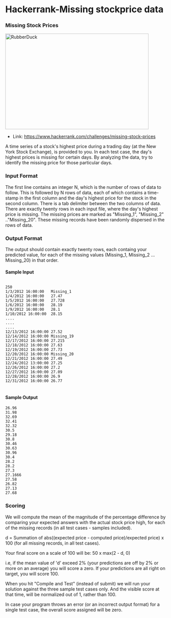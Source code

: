 Hackerrank-Missing stockprice data
=============

### Missing Stock Prices

<img src="https://user-images.githubusercontent.com/45054491/94738269-2b57e100-033d-11eb-8811-c3bb5e9a1aa6.png" width="450px" height="300px" title="px(픽셀) 크기 설정" alt="RubberDuck"></img><br/>
* Link: https://www.hackerrank.com/challenges/missing-stock-prices


A time series of a stock's highest price during a trading day (at the New York Stock Exchange), is provided to you. In each test case, the day's highest prices is missing for certain days. By analyzing the data, try to identify the missing price for those particular days.


### Input Format
The first line contains an integer N, which is the number of rows of data to follow.
This is followed by N rows of data, each of which contains a time-stamp in the first column and the day's highest price for the stock in the second column. There is a tab delimiter between the two columns of data.
There are exactly twenty rows in each input file, where the day's highest price is missing. The missing prices are marked as "Missing_1", "Missing_2" .."Missing_20". These missing records have been randomly dispersed in the rows of data.

### Output Format
The output should contain exactly twenty rows, each containg your predicted value, for each of the missing values (Missing_1, Missing_2 ... Missing_20) in that order.

#### Sample Input
<pre>
<code>
250
1/3/2012 16:00:00   Missing_1
1/4/2012 16:00:00   27.47
1/5/2012 16:00:00   27.728
1/6/2012 16:00:00   28.19
1/9/2012 16:00:00   28.1
1/10/2012 16:00:00  28.15
....
....
....
12/13/2012 16:00:00 27.52
12/14/2012 16:00:00 Missing_19
12/17/2012 16:00:00 27.215
12/18/2012 16:00:00 27.63
12/19/2012 16:00:00 27.73
12/20/2012 16:00:00 Missing_20
12/21/2012 16:00:00 27.49
12/24/2012 13:00:00 27.25
12/26/2012 16:00:00 27.2
12/27/2012 16:00:00 27.09
12/28/2012 16:00:00 26.9
12/31/2012 16:00:00 26.77
</code>
</pre>

#### Sample Output
```
26.96
31.98
32.69
32.41
32.32
30.5
29.18
30.8
30.46
30.63
30.96
30.4
28.2
28.2
27.3
27.1666
27.58
26.82
27.13
27.68
```
### Scoring

We will compute the mean of the magnitude of the percentage difference by comparing your expected answers with the actual stock price high, for each of the missing records (in all test cases - samples included).

d = Summation of abs((expected price - computed price)/expected price) x 100 (for all missing records, in all test cases).

Your final score on a scale of 100 will be: 50 x max(2 - d, 0)

i.e, if the mean value of 'd' exceed 2% (your predictions are off by 2% or more on an average) you will score a zero. If your predictions are all right on target, you will score 100.

When you hit "Compile and Test" (instead of submit) we will run your solution against the three sample test cases only. And the visible score at that time, will be normalized out of 1, rather than 100.

In case your program throws an error (or an incorrect output format) for a single test case, the overall score assigned will be zero.

